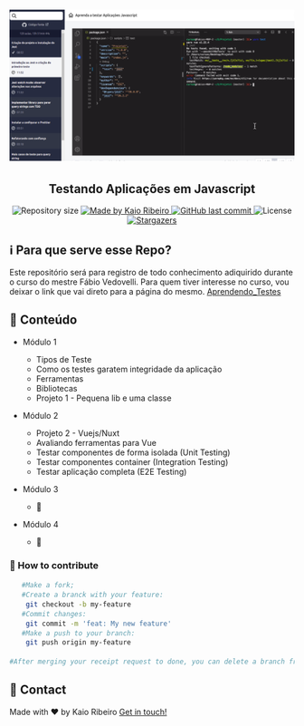 <h1 align="center">
    <img alt="teste" title="teste" src="./assetsReadme/testApp.png" width="1310px" />
</h1>

<h2 align="center">
	Testando Aplicações em Javascript
</h4>
<p align="center">
  <img alt="Repository size" src="https://img.shields.io/github/repo-size/kaiorr/javascriptTest?color=0896f7&style=plastic">

  <a href="https://www.linkedin.com/in/kaiorr/">
    <img alt="Made by Kaio Ribeiro" src="https://img.shields.io/badge/made%20by-kaiorr-349e65">
  </a>

  <a href="https://github.com/kaiorr/javascriptTest/commits/master">
    <img alt="GitHub last commit" src="https://img.shields.io/github/last-commit/kaiorr/javascriptTest?color=f7cd36&style=plastic">
  </a>

  <img alt="License" src="https://img.shields.io/badge/license-MIT-black">
   <a href="https://github.com/kaiorr/javascriptTest/stargazers">
    <img alt="Stargazers" src="https://img.shields.io/github/stars/kaiorr/javascriptTest?style=social">
  </a>
</p>


## ℹ Para que serve esse Repo?

Este repositório será para registro de todo conhecimento adiquirido durante o curso do mestre Fábio Vedovelli. Para quem tiver interesse no curso, vou deixar o link que vai direto para a página do mesmo. [Aprendendo_Testes](https://www.javascript.tv.br/)


## 🚀 Conteúdo

* Módulo 1
  * Tipos de Teste
  * Como os testes garatem integridade da aplicação
  * Ferramentas
  * Bibliotecas
  * Projeto 1 - Pequena lib e uma classe

* Módulo 2
  * Projeto 2 - Vuejs/Nuxt
  * Avaliando ferramentas para Vue
  * Testar componentes de forma isolada (Unit Testing)
  * Testar componentes container (Integration Testing)
  * Testar aplicação completa (E2E Testing)

* Módulo 3
  * 🚧

* Módulo 4
  * 🚧

### 🤔 How to contribute

```bash
   #Make a fork;
   #Create a branck with your feature:
    git checkout -b my-feature
   #Commit changes:
    git commit -m 'feat: My new feature'
   #Make a push to your branch:
    git push origin my-feature

#After merging your receipt request to done, you can delete a branch from yours.
```

## 📝 Contact

Made with ♥ by Kaio Ribeiro  [Get in touch!](https://www.linkedin.com/in/kaio-ribeiro-310123150/)
